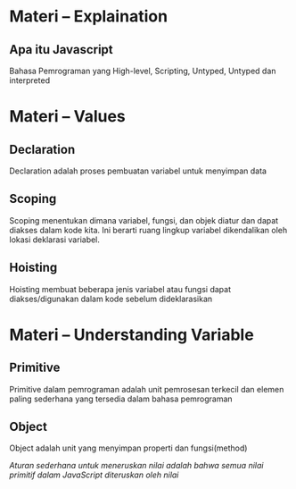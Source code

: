 # Materi – Explaination
## Apa itu Javascript
Bahasa Pemrograman yang High-level, Scripting, Untyped, Untyped dan interpreted


# Materi – Values
## Declaration
Declaration adalah proses pembuatan variabel untuk menyimpan data
## Scoping
Scoping menentukan dimana variabel, fungsi, dan objek diatur dan dapat diakses dalam kode kita. Ini berarti ruang lingkup variabel dikendalikan oleh lokasi deklarasi variabel.
## Hoisting
Hoisting membuat beberapa jenis variabel atau fungsi dapat diakses/digunakan dalam kode sebelum dideklarasikan


# Materi – Understanding Variable
## Primitive
Primitive dalam pemrograman adalah unit pemrosesan terkecil dan elemen paling sederhana yang tersedia dalam bahasa pemrograman
## Object
Object adalah unit yang menyimpan properti dan fungsi(method)

_Aturan sederhana untuk meneruskan nilai adalah bahwa semua nilai primitif dalam JavaScript diteruskan oleh nilai_
